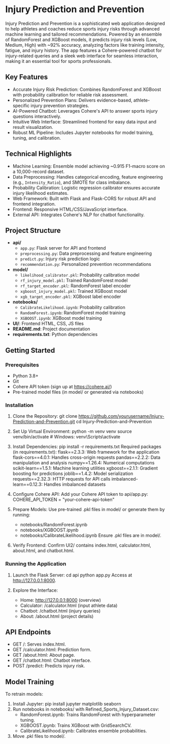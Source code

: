 # Injury Prediction and Prevention

Injury Prediction and Prevention is a sophisticated web application designed to help athletes and coaches reduce sports injury risks through advanced machine learning and tailored recommendations. Powered by an ensemble of RandomForest and XGBoost models, it predicts injury risk levels (Low, Medium, High) with ~92% accuracy, analyzing factors like training intensity, fatigue, and injury history. The app features a Cohere-powered chatbot for injury-related queries and a sleek web interface for seamless interaction, making it an essential tool for sports professionals.

## Key Features
- Accurate Injury Risk Prediction: Combines RandomForest and XGBoost with probability calibration for reliable risk assessment.
- Personalized Prevention Plans: Delivers evidence-based, athlete-specific injury prevention strategies.
- AI-Powered Chatbot: Leverages Cohere's API to answer sports injury questions interactively.
- Intuitive Web Interface: Streamlined frontend for easy data input and result visualization.
- Robust ML Pipeline: Includes Jupyter notebooks for model training, tuning, and calibration.

## Technical Highlights
- Machine Learning: Ensemble model achieving ~0.915 F1-macro score on a 10,000-record dataset.
- Data Preprocessing: Handles categorical encoding, feature engineering (e.g., `Intensity_Ratio`), and SMOTE for class imbalance.
- Probability Calibration: Logistic regression calibrator ensures accurate injury likelihood estimates.
- Web Framework: Built with Flask and Flask-CORS for robust API and frontend integration.
- Frontend: Responsive HTML/CSS/JavaScript interface.
- External API: Integrates Cohere's NLP for chatbot functionality.

## Project Structure
- **api/**
  - `app.py`: Flask server for API and frontend
  - `preprocessing.py`: Data preprocessing and feature engineering
  - `predict.py`: Injury risk prediction logic
  - `recommendation.py`: Personalized prevention recommendations
- **model/**
  - `likelihood_calibrator.pkl`: Probability calibration model
  - `rf_injury_model.pkl`: Trained RandomForest model
  - `rf_target_encoder.pkl`: RandomForest label encoder
  - `xgboost_injury_model.pkl`: Trained XGBoost model
  - `xgb_target_encoder.pkl`: XGBoost label encoder
- **notebooks/**
  - `CalibrateLikelihood.ipynb`: Probability calibration
  - `RandomForest.ipynb`: RandomForest model training
  - `XGBOOST.ipynb`: XGBoost model training
- **UI/**: Frontend HTML, CSS, JS files
- **README.md**: Project documentation
- **requirements.txt**: Python dependencies

## Getting Started

### Prerequisites
- Python 3.8+
- Git
- Cohere API token (sign up at https://cohere.ai/)
- Pre-trained model files (in model/ or generated via notebooks)

### Installation
1. Clone the Repository:
   git clone https://github.com/yourusername/Injury-Prediction-and-Prevention.git
   cd Injury-Prediction-and-Prevention

2. Set Up Virtual Environment:
   python -m venv venv
   source venv/bin/activate  # Windows: venv\Scripts\activate

3. Install Dependencies:
   pip install -r requirements.txt
Required packages (in requirements.txt):
flask==2.3.3: Web framework for the application
flask-cors==4.0.1: Handles cross-origin requests
pandas==2.2.2: Data manipulation and analysis
numpy==1.26.4: Numerical computations
scikit-learn==1.5.1: Machine learning utilities
xgboost==2.1.1: Gradient boosting for predictions
joblib==1.4.2: Model serialization
requests==2.32.3: HTTP requests for API calls
imbalanced-learn==0.12.3: Handles imbalanced datasets

4. Configure Cohere API:
   Add your Cohere API token to api/app.py:
   COHERE_API_TOKEN = "your-cohere-api-token"

5. Prepare Models:
   Use pre-trained .pkl files in model/ or generate them by running:
   - notebooks/RandomForest.ipynb
   - notebooks/XGBOOST.ipynb
   - notebooks/CalibrateLikelihood.ipynb
   Ensure .pkl files are in model/.

6. Verify Frontend:
   Confirm UI2/ contains index.html, calculator.html, about.html, and chatbot.html.

### Running the Application
1. Launch the Flask Server:
   cd api
   python app.py
   Access at http://127.0.0.1:8000.

2. Explore the Interface:
   - Home: http://127.0.0.1:8000 (overview)
   - Calculator: /calculator.html (input athlete data)
   - Chatbot: /chatbot.html (injury queries)
   - About: /about.html (project details)

## API Endpoints
- GET /: Serves index.html.
- GET /calculator.html: Prediction form.
- GET /about.html: About page.
- GET /chatbot.html: Chatbot interface.
- POST /predict: Predicts injury risk.

## Model Training
To retrain models:
1. Install Jupyter:
   pip install jupyter matplotlib seaborn
2. Run notebooks in notebooks/ with Refined_Sports_Injury_Dataset.csv:
   - RandomForest.ipynb: Trains RandomForest with hyperparameter tuning.
   - XGBOOST.ipynb: Trains XGBoost with GridSearchCV.
   - CalibrateLikelihood.ipynb: Calibrates ensemble probabilities.
3. Move .pkl files to model/.

